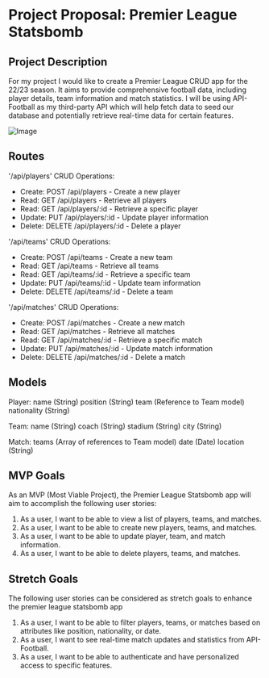 # Project Proposal: Premier League Statsbomb
## Project Description
For my project I would like to create a Premier League CRUD app for the 22/23 season. It aims to 
provide comprehensive football data, including player details, team information and match statistics. I will be using API-Football as my third-party API which will help fetch data to seed our database and potentially retrieve real-time data for certain features.

![Image](/Users/kevininga/Desktop/project-2/api/premierleague.jpg)

## Routes
'/api/players'
CRUD Operations:
-  Create: POST /api/players - Create a new player
-  Read: GET /api/players - Retrieve all players
-  Read: GET /api/players/:id - Retrieve a specific player
-  Update: PUT /api/players/:id - Update player information
-  Delete: DELETE /api/players/:id - Delete a player

'/api/teams'
CRUD Operations:
-  Create: POST /api/teams - Create a new team
-  Read: GET /api/teams - Retrieve all teams
-  Read: GET /api/teams/:id - Retrieve a specific team
-  Update: PUT /api/teams/:id - Update team information
-  Delete: DELETE /api/teams/:id - Delete a team

'/api/matches'
CRUD Operations:
-  Create: POST /api/matches - Create a new match
-  Read: GET /api/matches - Retrieve all matches
-  Read: GET /api/matches/:id - Retrieve a specific match
-  Update: PUT /api/matches/:id - Update match information
-  Delete: DELETE /api/matches/:id - Delete a match

## Models
Player:
name (String)
position (String)
team (Reference to Team model)
nationality (String)

Team:
name (String)
coach (String)
stadium (String)
city (String)

Match:
teams (Array of references to Team model)
date (Date)
location (String)

## MVP Goals
As an MVP (Most Viable Project), the Premier League Statsbomb app will aim to accomplish the following user stories:

1. As a user, I want to be able to view a list of players, teams, and matches.
2. As a user, I want to be able to create new players, teams, and matches.
3. As a user, I want to be able to update player, team, and match information.
4. As a user, I want to be able to delete players, teams, and matches.

## Stretch Goals
The following user stories can be considered as stretch goals to enhance the premier league statsbomb app

1. As a user, I want to be able to filter players, teams, or matches based on attributes like position, nationality, or date.
2. As a user, I want to see real-time match updates and statistics from API-Football.
3. As a user, I want to be able to authenticate and have personalized access to specific features.